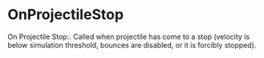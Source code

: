 # OnProjectileStop

On Projectile Stop:. Called when projectile has come to a stop (velocity is below simulation threshold, bounces are disabled, or it is forcibly stopped).

